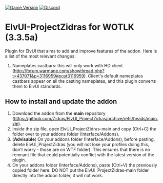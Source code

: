 [![Game Version](https://img.shields.io/badge/wow-3.3.5-blue.svg)](https://github.com/Zidras/ElvUI_ProjectZidras)
[![Discord](https://discordapp.com/api/guilds/598993375479463946/widget.png?style=shield)](https://discord.gg/CyVWDWS)

# ElvUI-ProjectZidras for WOTLK (3.3.5a)
Plugin for ElvUI that aims to add and improve features of the addon. Here is a list of the most relevant changes:
1. Nameplates castbars: this will only work with HD client (http://forum.warmane.com/showthread.php?t=437071&p=3116959#post3116959). Client's default nameplates castbars appear on all the casting nameplates, and this plugin converts them to ElvUI standards.
  
## How to install and update the addon
1. Download the addon from the **main** repository (https://github.com/Zidras/ElvUI_ProjectZidras/archive/refs/heads/main.zip).
2. Inside the zip file, open ElvUI_ProjectZidras-main and copy (Ctrl+C) the folder over to your addons folder (Interface/Addons). 
3. (**Advisable**) On your addons folder (Interface/Addons), before pasting, delete ElvUI_ProjectZidras (you will not lose your profiles doing this, don't worry - those are on WTF folder). This ensures that there is no remnant file that could potentially conflict with the latest version of the plugin.
4. On your addons folder (Interface/Addons), paste (Ctrl+V) the previously copied folder here. DO NOT put the ElvUI_ProjectZidras-main folder directly into the addon folder, it will not work.